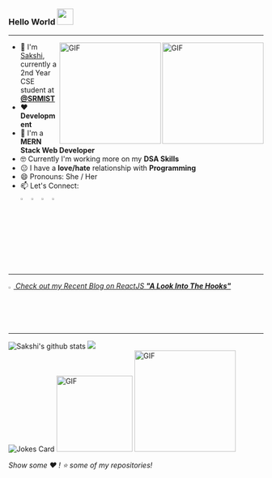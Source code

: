 ### Hello World  <img src="https://github.com/sakshi-choudhary/sakshi-choudhary/blob/master/Hi.gif" width="32px">

<hr>
<!--
**sakshi-choudhary/sakshi-choudhary** is a ✨ _special_ ✨ repository because its `README.md` (this file) appears on your GitHub profile.
-->

<img align="right" alt="GIF" height="200px" src="https://media.giphy.com/media/du3J3cXyzhj75IOgvA/giphy.gif" />
<img align="right" alt="GIF" height="200px" src="https://media.giphy.com/media/fAnzw6YK33jMwzp5wp/giphy.gif" />



- :school: I'm [Sakshi](https://sakshichoudhary.me/),  currently a 2nd Year CSE student at <a href="hhttps://www.srmuniversity.ac.in"> <b>@SRMIST</b> </a>
- ❤️ **Development**
- 🤟 I'm a **MERN Stack Web Developer**
- 🤓 Currently I'm working more on my **DSA Skills**
- :neutral_face: I have a **love/hate** relationship with **Programming**
- 😄 Pronouns: She / Her
- 📫 Let's Connect: 
 [<br><img src="https://img.icons8.com/color/48/000000/linkedin.png" width="3.5%"/>](https://www.linkedin.com/in/sakshichoudhary23/)
 [<img src="https://img.icons8.com/fluent/48/000000/instagram-new.png" width="3.5%"/>](https://www.instagram.com/sakshi._.choudhary/)
 [<img src="https://img.icons8.com/color/48/000000/medium.png" width="3.5%"/>](https://medium.com/@choudharysakshi023)
 <a href="mailto:choudharysakshi023@gmail.com"> <img src="https://img.icons8.com/fluent/48/000000/gmail.png" width="3.5%"/> </a>

<hr>

<a href="https://medium.com/data-science-community-srm/a-look-into-the-hooks-a79c9b1d75aa"><i><img src="https://img.icons8.com/color/48/000000/medium.png" width="2%"/> Check out my Recent Blog on ReactJS **"A Look Into The Hooks"** </i> </a>

<hr>


![Sakshi's github stats](https://github-readme-stats.vercel.app/api?username=sakshi-choudhary&show_icons=true&theme=dark&count_private=true)
<img src='https://github-readme-stats.vercel.app/api/top-langs/?username=sakshi-choudhary&theme=dark&hide_langs_below=4&layout=compact'/>  
![Jokes Card](https://readme-jokes.vercel.app/api) 
<img alt="GIF" height="150px" src="https://media.giphy.com/media/RvnTYlyksGLdjNR1KA/giphy.gif" />
<img alt="GIF" height="200px" src="https://media.giphy.com/media/FPbnShq1h1IS5FQyPD/giphy.gif" />

<i> Show some ❤️ ! ⭐️  some of my repositories!</i>
